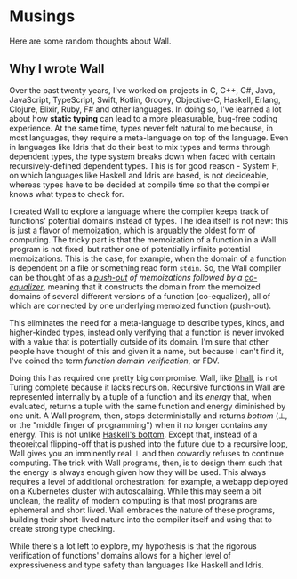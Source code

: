 # Musings

Here are some random thoughts about Wall.

## Why I wrote Wall

Over the past twenty years, I've worked on projects in C, C++, C#, Java, JavaScript, TypeScript, Swift, Kotlin, Groovy, Objective-C, Haskell, Erlang, Clojure, Elixir, Ruby, F# and other languages. In doing so, I've learned a lot about how **static typing** can lead to a more pleasurable, bug-free coding experience. At the same time, types never felt natural to me because, in most languages, they require a meta-language on top of the language. Even in languages like Idris that do their best to mix types and terms through dependent types, the type system breaks down when faced with certain recursively-defined dependent types. This is for good reason - System F, on which languages like Haskell and Idris are based, is not decideable, whereas types have to be decided at compile time so that the compiler knows what types to check for.

I created Wall to explore a language where the compiler keeps track of functions' potential domains instead of types. The idea itself is not new: this is just a flavor of [memoization](https://en.wikipedia.org/wiki/Memoization), which is arguably the oldest form of computing. The tricky part is that the memoization of a function in a Wall program is not fixed, but rather one of potentially infinite potential memoizations. This is the case, for example, when the domain of a function is dependent on a file or something read form `stdin`. So, the Wall compiler can be thought of as a _[push-out](https://en.wikipedia.org/wiki/Pushout_(category_theory)) of memoizations followed by a [co-equalizer](https://en.wikipedia.org/wiki/Coequalizer)_, meaning that it constructs the domain from the memoized domains of several different versions of a function (co-equalizer), all of which are connected by one underlying memoized function (push-out).

This eliminates the need for a meta-language to describe types, kinds, and higher-kinded types, instead only verifying that a function is never invoked with a value that is potentially outside of its domain. I'm sure that other people have thought of this and given it a name, but because I can't find it, I've coined the term _function domain verification_, or FDV.

Doing this has required one pretty big compromise. Wall, like [Dhall](https://www.dhall-lang.org), is not Turing complete because it lacks recursion. Recursive functions in Wall are represented internally by a tuple of a function and its _energy_ that, when evaluated, returns a tuple with the same function and energy diminished by one unit. A Wall program, then, stops deterministally and returns _bottom_ (⊥, or the "middle finger of programming") when it no longer contains any energy. This is not unlike [Haskell's bottom](https://wiki.haskell.org/Bottom).  Except that, instead of a theoreitcal flipping-off that is pushed into the future due to a recursive loop, Wall gives you an imminently real ⊥ and then cowardly refuses to continue computing. The trick with Wall programs, then, is to design them such that the energy is always enough given how they will be used. This always requires a level of additional orchestration: for example, a webapp deployed on a Kubernetes cluster with autoscalaing. While this may seem a bit unclean, the reality of modern computing is that most programs are ephemeral and short lived. Wall embraces the nature of these programs, building their short-lived nature into the compiler itself and using that to create strong type checking.

While there's a lot left to explore, my hypothesis is that the rigorous verification of functions' domains allows for a higher level of expressiveness and type safety than languages like Haskell and Idris.
